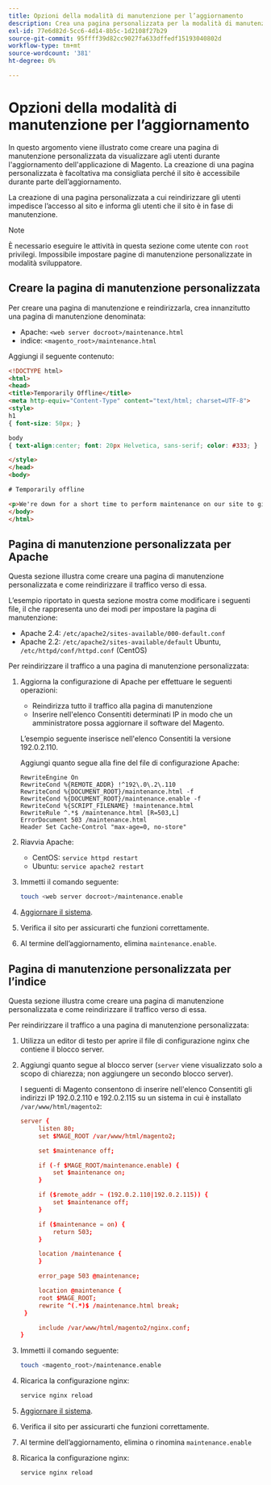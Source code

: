 ```yaml
---
title: Opzioni della modalità di manutenzione per l’aggiornamento
description: Crea una pagina personalizzata per la modalità di manutenzione che i clienti possono visualizzare sulla vetrina di Adobe Commerce o del Magento Open Source mentre esegui un aggiornamento.
exl-id: 77e6d82d-5cc6-4d14-8b5c-1d2108f27b29
source-git-commit: 95ffff39d82cc9027fa633dffedf15193040802d
workflow-type: tm+mt
source-wordcount: '381'
ht-degree: 0%

---
```


# Opzioni della modalità di manutenzione per l’aggiornamento

In questo argomento viene illustrato come creare una pagina di manutenzione personalizzata da visualizzare agli utenti durante l&#39;aggiornamento dell&#39;applicazione di Magento. La creazione di una pagina personalizzata è facoltativa ma consigliata perché il sito è accessibile durante parte dell’aggiornamento.

La creazione di una pagina personalizzata a cui reindirizzare gli utenti impedisce l’accesso al sito e informa gli utenti che il sito è in fase di manutenzione.

>[!NOTE]
>
>È necessario eseguire le attività in questa sezione come utente con `root` privilegi. Impossibile impostare pagine di manutenzione personalizzate in modalità sviluppatore.

## Creare la pagina di manutenzione personalizzata

Per creare una pagina di manutenzione e reindirizzarla, crea innanzitutto una pagina di manutenzione denominata:

- Apache: `<web server docroot>/maintenance.html`
- indice: `<magento_root>/maintenance.html`

Aggiungi il seguente contenuto:

```html
<!DOCTYPE html>
<html>
<head>
<title>Temporarily Offline</title>
<meta http-equiv="Content-Type" content="text/html; charset=UTF-8">
<style>
h1
{ font-size: 50px; }

body
{ text-align:center; font: 20px Helvetica, sans-serif; color: #333; }

</style>
</head>
<body>

# Temporarily offline

<p>We're down for a short time to perform maintenance on our site to give you the best possible experience. Check back soon!</p>
</body>
</html>
```

## Pagina di manutenzione personalizzata per Apache

Questa sezione illustra come creare una pagina di manutenzione personalizzata e come reindirizzare il traffico verso di essa.

L’esempio riportato in questa sezione mostra come modificare i seguenti file, il che rappresenta uno dei modi per impostare la pagina di manutenzione:

- Apache 2.4: `/etc/apache2/sites-available/000-default.conf`
- Apache 2.2: `/etc/apache2/sites-available/default` Ubuntu, `/etc/httpd/conf/httpd.conf` (CentOS)

Per reindirizzare il traffico a una pagina di manutenzione personalizzata:

1. Aggiorna la configurazione di Apache per effettuare le seguenti operazioni:

   - Reindirizza tutto il traffico alla pagina di manutenzione
   - Inserire nell&#39;elenco Consentiti determinati IP in modo che un amministratore possa aggiornare il software del Magento.

   L’esempio seguente inserisce nell&#39;elenco Consentiti la versione 192.0.2.110.

   Aggiungi quanto segue alla fine del file di configurazione Apache:

   ```terminal
   RewriteEngine On
   RewriteCond %{REMOTE_ADDR} !^192\.0\.2\.110
   RewriteCond %{DOCUMENT_ROOT}/maintenance.html -f
   RewriteCond %{DOCUMENT_ROOT}/maintenance.enable -f
   RewriteCond %{SCRIPT_FILENAME} !maintenance.html
   RewriteRule ^.*$ /maintenance.html [R=503,L]
   ErrorDocument 503 /maintenance.html
   Header Set Cache-Control "max-age=0, no-store"
   ```

1. Riavvia Apache:

   - CentOS: `service httpd restart`
   - Ubuntu: `service apache2 restart`

1. Immetti il comando seguente:

   ```bash
   touch <web server docroot>/maintenance.enable
   ```

1. [Aggiornare il sistema](../implementation/perform-upgrade.md).
1. Verifica il sito per assicurarti che funzioni correttamente.
1. Al termine dell’aggiornamento, elimina `maintenance.enable`.

## Pagina di manutenzione personalizzata per l’indice

Questa sezione illustra come creare una pagina di manutenzione personalizzata e come reindirizzare il traffico verso di essa.

Per reindirizzare il traffico a una pagina di manutenzione personalizzata:

1. Utilizza un editor di testo per aprire il file di configurazione nginx che contiene il blocco server.
1. Aggiungi quanto segue al blocco server (`server` viene visualizzato solo a scopo di chiarezza; non aggiungere un secondo blocco server).

   I seguenti di Magento consentono di inserire nell&#39;elenco Consentiti gli indirizzi IP 192.0.2.110 e 192.0.2.115 su un sistema in cui è installato `/var/www/html/magento2`:

   ```conf
   server {
        listen 80;
        set $MAGE_ROOT /var/www/html/magento2;
   
        set $maintenance off;
   
        if (-f $MAGE_ROOT/maintenance.enable) {
            set $maintenance on;
        }
   
        if ($remote_addr ~ (192.0.2.110|192.0.2.115)) {
            set $maintenance off;
        }
   
        if ($maintenance = on) {
            return 503;
        }
   
        location /maintenance {
        }
   
        error_page 503 @maintenance;
   
        location @maintenance {
        root $MAGE_ROOT;
        rewrite ^(.*)$ /maintenance.html break;
    }
   
        include /var/www/html/magento2/nginx.conf;
   }
   ```

1. Immetti il comando seguente:

   ```bash
   touch <magento_root>/maintenance.enable
   ```

1. Ricarica la configurazione nginx:

   ```bash
   service nginx reload
   ```

1. [Aggiornare il sistema](../implementation/perform-upgrade.md).
1. Verifica il sito per assicurarti che funzioni correttamente.
1. Al termine dell’aggiornamento, elimina o rinomina `maintenance.enable`
1. Ricarica la configurazione nginx:

   ```bash
   service nginx reload
   ```
